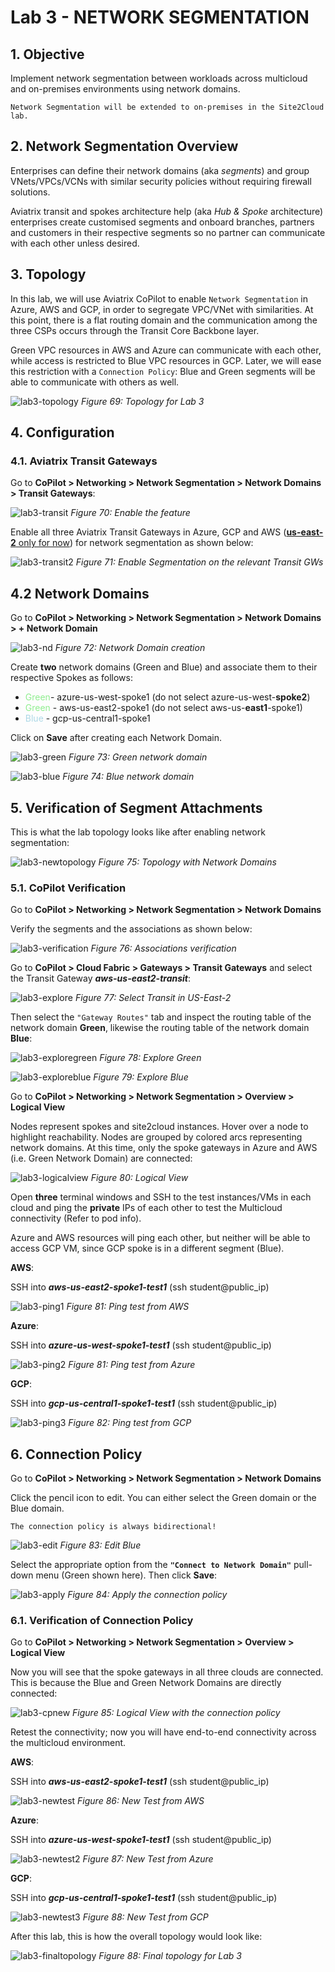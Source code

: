 # Lab 3 - NETWORK SEGMENTATION

## 1. Objective

Implement network segmentation between workloads across multicloud and on-premises environments using network domains.

```{note}
Network Segmentation will be extended to on-premises in the Site2Cloud lab.
```

## 2. Network Segmentation Overview

Enterprises can define their network domains (aka *segments*) and group VNets/VPCs/VCNs with similar security policies without requiring firewall solutions.

Aviatrix transit and spokes architecture help (aka *Hub & Spoke* architecture) enterprises create customised segments and onboard branches, partners and customers in their respective segments so no partner can communicate with each other unless desired.

## 3. Topology

In this lab, we will use Aviatrix CoPilot to enable `Network Segmentation` in Azure, AWS and GCP, in order to segregate VPC/VNet with similarities. At this point, there is a flat routing domain and the communication among the three CSPs occurs through the Transit Core Backbone layer.

Green VPC resources in AWS and Azure can communicate with each other, while access is restricted to Blue VPC resources in GCP. Later, we will ease this restriction with a `Connection Policy`: Blue and Green segments will be able to communicate with others as well.

![lab3-topology](images/lab3-topology.png)
_Figure 69: Topology for Lab 3_

## 4. Configuration

### 4.1. Aviatrix Transit Gateways

Go to **CoPilot > Networking > Network Segmentation > Network Domains > Transit Gateways**:

![lab3-transit](images/lab3-enabletransit.png)
_Figure 70: Enable the feature_

Enable all three Aviatrix Transit Gateways in Azure, GCP and AWS (<ins>**us-east-2** only for now</ins>) for network segmentation as shown below:

![lab3-transit2](images/lab3-enabletransit2.png)
_Figure 71: Enable Segmentation on the relevant Transit GWs_

## 4.2 Network Domains

Go to **CoPilot > Networking > Network Segmentation > Network Domains > + Network Domain**

![lab3-nd](images/lab3-networkdomain.png)
_Figure 72: Network Domain creation_

Create **two** network domains (Green and Blue) and associate them to their respective Spokes as follows:

-  <span style='color:lightgreen'>Green</span>- azure-us-west-spoke1 (do not select azure-us-west-**spoke2**)
- <span style='color:lightgreen'>Green</span> - aws-us-east2-spoke1 (do not select aws-us-**east1**-spoke1)
- <span style='color:lightblue'>Blue</span> - gcp-us-central1-spoke1

Click on **Save** after creating each Network Domain.

![lab3-green](images/lab3-green.png)
_Figure 73: Green network domain_

![lab3-blue](images/lab3-blue.png)
_Figure 74: Blue network domain_

## 5. Verification of Segment Attachments

This is what the lab topology looks like after enabling network segmentation:

![lab3-newtopology](images/lab3-topologywithnd.png)
_Figure 75: Topology with Network Domains_

### 5.1. CoPilot Verification

Go to **CoPilot > Networking > Network Segmentation > Network Domains**

Verify the segments and the associations as shown below:

![lab3-verification](images/lab3-verification.png)
_Figure 76: Associations verification_

Go to **CoPilot > Cloud Fabric > Gateways > Transit Gateways** and select the Transit Gateway **_aws-us-east2-transit_**:

![lab3-explore](images/lab3-exploretransit.png)
_Figure 77: Select Transit in US-East-2_

Then select the `"Gateway Routes"` tab and inspect the routing table of the network domain **Green**, likewise the routing table of the network domain **Blue**:

![lab3-exploregreen](images/lab3-exploregreen.png)
_Figure 78: Explore Green_

![lab3-exploreblue](images/lab3-exploreblue.png)
_Figure 79: Explore Blue_

Go to **CoPilot > Networking > Network Segmentation > Overview > Logical View**

Nodes represent spokes and site2cloud instances. Hover over a node to highlight reachability. Nodes are grouped by colored arcs representing network domains. At this time, only the spoke gateways in Azure and AWS (i.e. Green Network Domain) are connected:

![lab3-logicalview](images/lab3-logicalview.png)
_Figure 80: Logical View_

Open **three** terminal windows and SSH to the test instances/VMs in each cloud and ping the **private** IPs of each other to test the Multicloud connectivity (Refer to pod info).

Azure and AWS resources will ping each other, but neither will be able to access GCP VM, since GCP spoke is in a different segment (Blue).

**AWS**:

SSH into **_aws-us-east2-spoke1-test1_** (ssh student@public_ip)

![lab3-ping1](images/lab3-ping1.png)
_Figure 81: Ping test from AWS_

**Azure**:

SSH into **_azure-us-west-spoke1-test1_** (ssh student@public_ip)

![lab3-ping2](images/lab3-ping2.png)
_Figure 81: Ping test from Azure_

**GCP**:

SSH into **_gcp-us-central1-spoke1-test1_** (ssh student@public_ip)

![lab3-ping3](images/lab3-ping3.png)
_Figure 82: Ping test from GCP_

## 6. Connection Policy

Go to **CoPilot > Networking > Network Segmentation > Network Domains**

Click the pencil icon to edit. You can either select the Green domain or the Blue domain.

```{important}
The connection policy is always bidirectional!
```

![lab3-edit](images/lab3-editnd.png)
_Figure 83: Edit Blue_

Select the appropriate option from the **`"Connect to Network Domain"`** pull-down menu (Green shown here). Then click **Save**:

![lab3-apply](images/lab3-applycp.png)
_Figure 84: Apply the connection policy_

### 6.1. Verification of Connection Policy

Go to **CoPilot > Networking > Network Segmentation > Overview > Logical View**

Now you will see that the spoke gateways in all three clouds are connected. This is because the Blue and Green Network Domains are directly connected:

![lab3-cpnew](images/lab3-cpnew.png)
_Figure 85: Logical View with the connection policy_

Retest the connectivity; now you will have end-to-end connectivity across the multicloud environment.

**AWS**:

SSH into **_aws-us-east2-spoke1-test1_** (ssh student@public_ip)

![lab3-newtest](images/lab3-newtest.png)
_Figure 86:  New Test from AWS_

**Azure**:

SSH into **_azure-us-west-spoke1-test1_** (ssh student@public_ip)

![lab3-newtest2](images/lab3-newtest2.png)
_Figure 87:  New Test from Azure_

**GCP**: 

SSH into **_gcp-us-central1-spoke1-test1_** (ssh student@public_ip)

![lab3-newtest3](images/lab3-newtest3.png)
_Figure 88:  New Test from GCP_

After this lab, this is how the overall topology would look like:

![lab3-finaltopology](images/lab3-finaltopology.png)
_Figure 88:  Final topology for Lab 3_